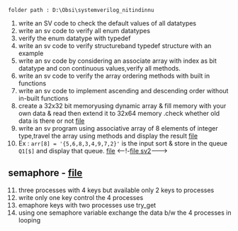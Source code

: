 ```
folder path : D:\Obsi\systemverilog_nitindinnu
```
1. write an SV code to check the default values of all datatypes
2. write an sv code to verify all enum datatypes
3. verify the enum datatype with typedef
4. write an sv code to verify structureband typedef structure with an example
5. write an sv code by considering an associate array with index as bit datatype and con continuous values,verify all methods.
6. write an sv code to verify the array ordering methods with built in functions
7. write an sv code to implement ascending and descending order without in-built functions
8. create a 32x32 bit memoryusing dynamic array & fill memory with your own data & read then extend it to 32x64 memory .check whether old data is there or not [file](<03assignment_questions/01dynamic_array_test.sv>)
9.  write an sv program using associative array of 8 elements of integer type,travel the array using methods and display the result [file](<03assignment_questions/00associative_array.sv>)
10. Ex : `arr[8] = '{5,6,8,3,4,9,7,2}'` is the input sort & store in the queue `Q1[$]` and display that queue. [file](<03assignment_questions/02store_array_in_queue.sv>) <--!-[file sv2](00datatypes_sv/03/store_array_in_queue.sv)--->
## semaphore - [file](<03assignment_questions/03_01semaphore.sv>)
11. three processes with 4 keys but available only 2 keys to processes
12. write only one key control the 4 processes
13. emaphore keys with two processes use try_get
14. using one semaphore variable exchange the data b/w the 4 processes in looping